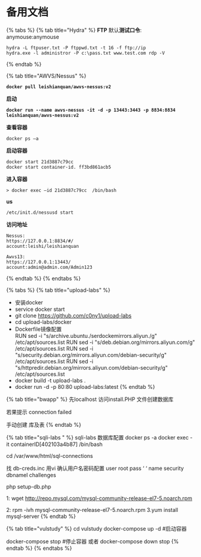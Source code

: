 # 备用文档



{% tabs %}
{% tab title="Hydra" %}
**FTP** 默认**测试口令**: anymouse:anymouse

```
hydra -L ftpuser.txt -P ftppwd.txt -t 16 -f ftp://ip
hydra.exe -l administror -P c:\pass.txt www.test.com rdp -V
```
{% endtab %}

{% tab title="AWVS/Nessus" %}


<pre><code><strong>docker pull leishianquan/awvs-nessus:v2</strong></code></pre>

**启动**

<pre data-overflow="wrap"><code><strong>docker run --name awvs-nessus -it -d -p 13443:3443 -p 8834:8834 leishianquan/awvs-nessus:v2</strong></code></pre>

**查看容器**

```
docker ps –a
```

**启动容器**

```
docker start 21d3887c79cc
docker start container-id. ff3bd861acb5
```

**进入容器**

```
> docker exec –id 21d3887c79cc  /bin/bash
```

**us**

```
/etc/init.d/nessusd start
```

**访问地址**

```
Nessus:
https://127.0.0.1:8834/#/
account:leishi/leishianquan

Awvs13:
https://127.0.0.1:13443/
account:admin@admin.com/Admin123
```
{% endtab %}
{% endtabs %}

{% tabs %}
{% tab title="upload-labs" %}
* 安装docker
* service docker start
* git clone https://github.com/c0ny1/upload-labs
* cd upload-labs/docker
* Dockerfile镜像配置\
  RUN sed -i "s/archive.ubuntu./serdockemirrors.aliyun./g" /etc/apt/sources.list RUN sed -i "s/deb.debian.org/mirrors.aliyun.com/g" /etc/apt/sources.list RUN sed -i "s/security.debian.org/mirrors.aliyun.com/debian-security/g" /etc/apt/sources.list RUN sed -i "s/httpredir.debian.org/mirrors.aliyun.com/debian-security/g" /etc/apt/sources.list
* docker build -t upload-labs .
* docker run -d -p 80:80 upload-labs:latest
{% endtab %}

{% tab title="bwapp" %}
先localhost 访问install.PHP 文件创建数据库

若果提示 connection failed

手动创建 库及表
{% endtab %}

{% tab title="sqli-labs " %}
sqli-labs 数据库配置 docker ps -a docker exec -it containerID\[402103a4b87] /bin/bash

cd /var/www/html/sql-connections

找 db-creds.inc 用vi 确认用户名密码配置 user root pass ‘ ‘ name security dbnamel challenges

php setup-db.php

1: wget http://repo.mysql.com/mysql-community-release-el7-5.noarch.rpm

2: rpm -ivh mysql-community-release-el7-5.noarch.rpm 3.yum install mysql-server
{% endtab %}

{% tab title="vulstudy" %}
cd vulstudy docker-compose up -d #启动容器&#x20;

docker-compose stop #停止容器 或者 docker-compose down stop
{% endtab %}
{% endtabs %}

